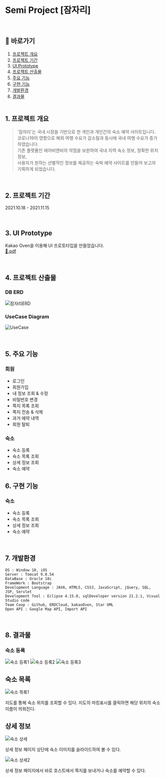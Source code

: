 # Semi Project [잠자리]
<br>

## 🔎 바로가기
1. [프로젝트 개요](https://github.com/elilly00/Odonata#1-%ED%94%84%EB%A1%9C%EC%A0%9D%ED%8A%B8-%EA%B0%9C%EC%9A%94) <br>
2. [프로젝트 기간](https://github.com/elilly00/Odonata#2-%ED%94%84%EB%A1%9C%EC%A0%9D%ED%8A%B8-%EA%B8%B0%EA%B0%84) <br>
3. [UI Prototype](https://github.com/elilly00/Odonata#3-ui-prototype) <br>
4. [프로젝트 산출물](https://github.com/elilly00/Odonata#4-%ED%94%84%EB%A1%9C%EC%A0%9D%ED%8A%B8-%EC%82%B0%EC%B6%9C%EB%AC%BC) <br>
5. [주요 기능](https://github.com/elilly00/Odonata#5-%EC%A3%BC%EC%9A%94-%EA%B8%B0%EB%8A%A5) <br>
6. [구현 기능](https://github.com/elilly00/Odonata#6-%EA%B5%AC%ED%98%84-%EA%B8%B0%EB%8A%A5) <br>
7. [개발환경](https://github.com/elilly00/Odonata#7-%EA%B0%9C%EB%B0%9C%ED%99%98%EA%B2%BD) <br>
8. [결과물](https://github.com/elilly00/Odonata#8-%EA%B2%B0%EA%B3%BC%EB%AC%BC)
<br><br>

## 1. 프로젝트 개요
> '잠자리'는 국내 시장을 기반으로 한 개인과 개인간의 숙소 예약 사이트입니다. <br> 
코로나19의 영향으로 해외 여행 수요가 감소됨과 동시에 국내 여행 수요가 증가하였습니다. <br> 
기존 플랫폼인 에어비앤비의 약점을 보완하여 국내 지역 숙소 정보, 정확한 위치 정보, <br> 
사용자가 원하는 선별적인 정보를 제공하는 숙박 예약 사이트를 만들어 보고자 기획하게 되었습니다.
<br>

## 2. 프로젝트 기간
2021.10.18 - 2021.11.15

<br>

## 3. UI Prototype
Kakao Oven을 이용해 UI 프로토타입을 만들었습니다.<br>
[:floppy_disk:.pdf](https://github.com/Cwonseok/Odonata/files/7986646/UI.Prototype.pdf)

<br>

## 4. 프로젝트 산출물
### DB ERD
![잠자리ERD](https://user-images.githubusercontent.com/90914001/152160371-dd5a336b-6e87-4ec2-9ee8-927770c44c89.png)
### UseCase Diagram
![UseCase](https://user-images.githubusercontent.com/90914001/161914415-dd4857c1-5cf8-4465-aaa4-2104b4e2c61e.PNG)

<br>

## 5. 주요 기능
### 회원
- 로그인
- 회원가입
- 내 정보 조회 & 수정
- 비밀번호 변경
- 쪽지 목록 조회
- 쪽지 전송 & 삭제
- 과거 예약 내역
- 회원 탈퇴

### 숙소
- 숙소 등록
- 숙소 목록 조회
- 상세 정보 조회
- 숙소 예약

## 6. 구현 기능
### 숙소
- 숙소 등록
- 숙소 목록 조회
- 상세 정보 조회
- 숙소 예약

<br>

## 7. 개발환경
```
OS : Window 10, iOS
Server : Tomcat 9.0.54
DataBase : Oracle 18c
FrameWork : Bootstrap
Development Language : JAVA, HTML5, CSS3, JavaScript, jQuery, SQL, JSP, Servlet
Development Tool : Eclipse 4.15.0, sqlDeveloper version 21.2.1, Visual Studio code
Team Coop : Github, ERDCloud, kakaoOven, Star UML
Open API : Google Map API, Import API 
```

<br>

## 8. 결과물
### 숙소 등록
![숙소 등록1](https://user-images.githubusercontent.com/90914001/176836593-fa22fb95-b14a-4264-89fd-02365298264b.PNG)
![숙소 등록2](https://user-images.githubusercontent.com/90914001/176836608-1d2e85ef-80c0-499a-9ecf-2018769aa06e.PNG)
![숙소 등록3](https://user-images.githubusercontent.com/90914001/176836614-0bec7d64-753a-4e3d-a732-484a71d5c8dd.PNG)

## 숙소 목록
![숙소 목록1](https://user-images.githubusercontent.com/90914001/176836702-a73dcebf-2b0b-4890-ab08-164dc230265d.PNG)

지도를 통해 숙소 위치를 조회할 수 있다. 
지도의 마킹표시를 클릭하면 해당 위치의 숙소 이름이 띄워진다.

## 상세 정보
![숙소 상세](https://user-images.githubusercontent.com/90914001/176836728-8fa0ed49-2da3-4f54-8a4d-2980018ee81c.PNG)

상세 정보 페이지 상단에 숙소 이미지를 슬라이드하여 볼 수 있다.

![숙소 상세2](https://user-images.githubusercontent.com/90914001/176836734-427569d8-3f7f-4a42-8d82-92282229986f.PNG)

상세 정보 페이지에서 바로 호스트에서 쪽지를 보내거나 숙소를 예약할 수 있다.
